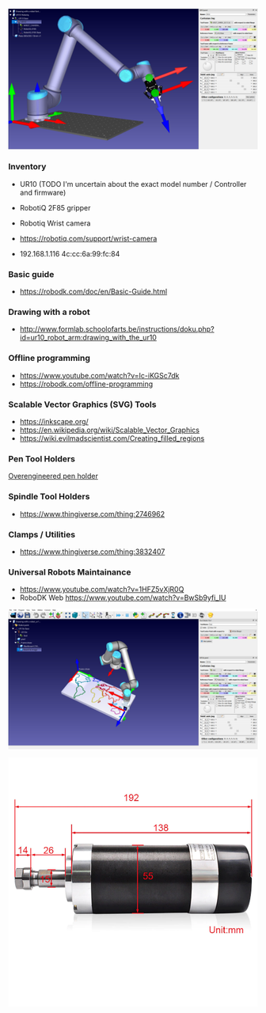 ![EidVGS Lab](https://github.com/jarleven/Python/blob/master/RoboDK/UR10-RobotiQ-Table.png)


### Inventory

* UR10 (TODO I'm uncertain about the exact model number / Controller and firmware)
* RobotiQ 2F85 gripper
* Robotiq Wrist camera

* https://robotiq.com/support/wrist-camera


* 192.168.1.116	4c:cc:6a:99:fc:84


### Basic guide
* https://robodk.com/doc/en/Basic-Guide.html

### Drawing with a robot


* http://www.formlab.schoolofarts.be/instructions/doku.php?id=ur10_robot_arm:drawing_with_the_ur10



### Offline programming

* https://www.youtube.com/watch?v=Ic-iKGSc7dk
* https://robodk.com/offline-programming


### Scalable Vector Graphics (SVG) Tools

* https://inkscape.org/
* https://en.wikipedia.org/wiki/Scalable_Vector_Graphics
* https://wiki.evilmadscientist.com/Creating_filled_regions


### Pen Tool Holders
[Overengineered pen holder](https://www.thingiverse.com/thing:2459624)

### Spindle Tool Holders
* https://www.thingiverse.com/thing:2746962

### Clamps / Utilities
* https://www.thingiverse.com/thing:3832407

### Universal Robots Maintainance 
* https://www.youtube.com/watch?v=1HFZ5vXjR0Q
* RoboDK Web https://www.youtube.com/watch?v=BwSb9yfi_IU


![EidVGS drawing](https://github.com/jarleven/Python/blob/master/RoboDK/UR10-Drawing-with-robot.png)

![55mm spindle](https://github.com/jarleven/Python/blob/master/RoboDK/spindle.png)
